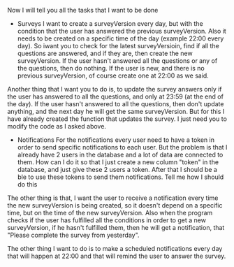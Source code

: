 Now I will tell you all the tasks that I want to be done

- Surveys
  I want to create a surveyVersion every day, but with the condition that the user has answered the previous surveyVersion. Also it needs to be created on a specific time of the day (example 22:00 every day). So iwant you to check for the latest surveyVersioin, find if all the questions are answered, and if they are, then create the new surveyVersion. If the user hasn't answered all the questions or any of the questions, then do nothing.
  If the user is new, and there is no previous surveyVersion, of course create one at 22:00 as we said.

Another thing that I want you to do is, to update the survey answers only if the user has answered to all the questions, and only at 23:59 (at the end of the day). If the user hasn't answered to all the questions, then don't update anything, and the next day he will get the same surveyVersion. But for this I have already created the function that updates the survey. I just need you to modify the code as I asked above.

- Notifications
  For the notifications every user need to have a token in order to send specific notifications to each user. But the problem is that I already have 2 users in the database and a lot of data are connected to them. How can I do it so that I just create a new column "token" in the database, and just give these 2 users a token. After that I should be a ble to use these tokens to send them notifications. Tell me how I should do this

The other thing is that, I want the user to receive a notification every time the new surveyVersion is being created, so it doesn't depend on a specific time, but on the time of the new surveyVersion. Also when the program checks if the user has fulfilled all the conditions in order to get a new surveyVersion, if he hasn't fulfilled them, then he will get a notification, that "Please complete the survey from yesterday".

The other thing I want to do is to make a scheduled notifications every day that will happen at 22:00 and that will remind the user to answer the survey.
